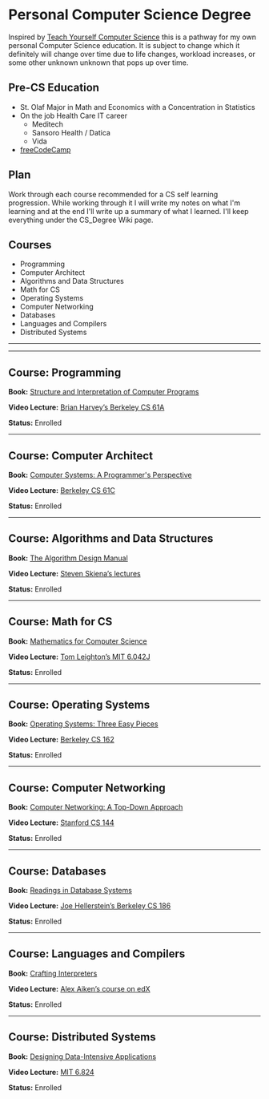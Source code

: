 # Personal Computer Science Degree
Inspired by [Teach Yourself Computer Science](https://teachyourselfcs.com/) this is a pathway for my own personal Computer Science education. It is subject to change which it definitely will change over time due to life changes, workload increases, or some other unknown unknown that pops up over time.

## Pre-CS Education
- St. Olaf Major in Math and Economics with a Concentration in Statistics
- On the job Health Care IT career
    - Meditech
    - Sansoro Health / Datica
    - Vida
- [freeCodeCamp](https://www.freecodecamp.org/)

## Plan
Work through each course recommended for a CS self learning progression. While working through it I will write my notes on what I'm learning and at the end I'll write up a summary of what I learned. I'll keep everything under the CS_Degree Wiki page.

## Courses
- Programming
- Computer Architect
- Algorithms and Data Structures
- Math for CS
- Operating Systems
- Computer Networking
- Databases
- Languages and Compilers
- Distributed Systems

-----
-----

## Course: Programming
**Book:** [Structure and Interpretation of Computer Programs](amazon.com/dp/0262510871?tag=duckduckgo-d-20&linkCode=osi&th=1&psc=1)

**Video Lecture:** [Brian Harvey’s Berkeley CS 61A](https://www.youtube.com/watch?v=4leZ1Ca4f0g)

**Status:** Enrolled

--------

## Course: Computer Architect
**Book:** [Computer Systems: A Programmer's Perspective](https://www.amazon.com/Computer-Systems-Programmers-Perspective-3rd/dp/013409266X)

**Video Lecture:** [Berkeley CS 61C](https://www.youtube.com/watch?v=9y_sUqHeyy8&list=PLhMnuBfGeCDM8pXLpqib90mDFJI-e1lpk)

**Status:** Enrolled

--------

## Course: Algorithms and Data Structures
**Book:** [The Algorithm Design Manual](https://www.amazon.com/Algorithm-Design-Manual-Steven-Skiena-ebook/dp/B00B8139Z8/ref=sr_1_1_sspa?dchild=1&keywords=The+Algorithm+Design+Manual&qid=1592850708&s=books&sr=1-1-spons&psc=1&spLa=ZW5jcnlwdGVkUXVhbGlmaWVyPUEzMDJDOTZHUUFZN1E5JmVuY3J5cHRlZElkPUEwOTk2OTgzWFhCUlNFRU5KQUJWJmVuY3J5cHRlZEFkSWQ9QTA0ODMyNDQzNzJJUUFWMEVaT0ZCJndpZGdldE5hbWU9c3BfYXRmJmFjdGlvbj1jbGlja1JlZGlyZWN0JmRvTm90TG9nQ2xpY2s9dHJ1ZQ==)

**Video Lecture:** [Steven Skiena’s lectures](https://www.youtube.com/watch?v=A2bFN3MyNDA&list=PLOtl7M3yp-DX32N0fVIyvn7ipWKNGmwpp)

**Status:** Enrolled

--------

## Course: Math for CS
**Book:** [Mathematics for Computer Science](https://www.amazon.com/Mathematics-Computer-Science-Eric-Lehman/dp/1680921223/ref=sr_1_3?dchild=1&keywords=Mathematics+for+Computer+Science&qid=1592868089&s=books&sr=1-3)

**Video Lecture:** [Tom Leighton’s MIT 6.042J](https://www.youtube.com/watch?v=L3LMbpZIKhQ&list=PLB7540DEDD482705B)

**Status:** Enrolled

--------

## Course: Operating Systems
**Book:** [Operating Systems: Three Easy Pieces](https://www.amazon.com/Operating-Systems-Three-Easy-Pieces/dp/198508659X/ref=sr_1_1?dchild=1&keywords=Operating+Systems%3A+Three+Easy+Pieces&qid=1592868155&s=books&sr=1-1)

**Video Lecture:** [Berkeley CS 162](https://www.youtube.com/watch?v=itfEcA3TXq4&list=PLIMsSuI81pxq7c91oQMpmXgmGICbuDA_c)

**Status:** Enrolled

--------

## Course: Computer Networking
**Book:** [Computer Networking: A Top-Down Approach](https://www.amazon.com/Computer-Networking-Top-Down-Approach-7th/dp/0133594149/ref=sr_1_3?dchild=1&keywords=Computer+Networking%3A+A+Top-Down+Approach&qid=1592868216&s=books&sr=1-3)

**Video Lecture:** [Stanford CS 144](https://www.youtube.com/watch?v=nh970YyKRDA&list=PLvFG2xYBrYAQCyz4Wx3NPoYJOFjvU7g2Z)

**Status:** Enrolled

--------

## Course: Databases
**Book:** [Readings in Database Systems](https://www.amazon.com/Readings-Database-Systems-MIT-Press/dp/0262693143/ref=sr_1_1?dchild=1&keywords=Readings+in+Database+Systems&qid=1592868276&s=books&sr=1-1)

**Video Lecture:** [Joe Hellerstein’s Berkeley CS 186](https://www.youtube.com/watch?v=j-iq40QBJy8&list=PLYp4IGUhNFmw8USiYMJvCUjZe79fvyYge)

**Status:** Enrolled

--------

## Course: Languages and Compilers
**Book:** [Crafting Interpreters](https://craftinginterpreters.com/)

**Video Lecture:** [Alex Aiken’s course on edX](https://www.youtube.com/watch?v=sm0QQO-WZlM)

**Status:** Enrolled

--------

## Course: Distributed Systems
**Book:** [Designing Data-Intensive Applications](https://www.amazon.com/Designing-Data-Intensive-Applications-Reliable-Maintainable/dp/1449373321/ref=sr_1_1?dchild=1&keywords=Designing+Data-Intensive+Applications+by+Martin+Kleppmann&qid=1592869271&s=books&sr=1-1)

**Video Lecture:** [MIT 6.824](https://www.youtube.com/channel/UC_7WrbZTCODu1o_kfUMq88g)

**Status:** Enrolled
